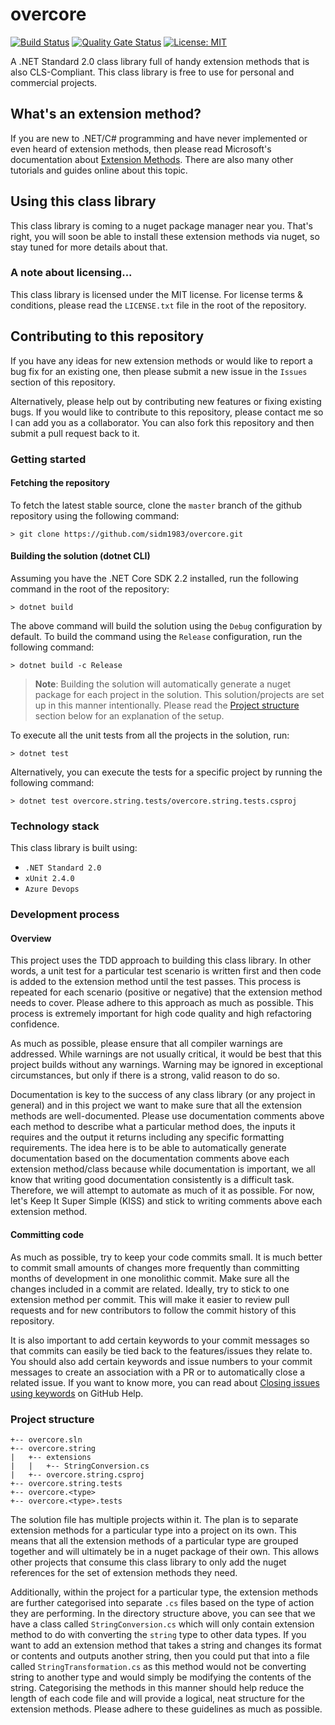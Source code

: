 # overcore

[![Build Status](https://dev.azure.com/sid1983/overcore/_apis/build/status/sidm1983.overcore?branchName=master)](https://dev.azure.com/sid1983/overcore/_build/latest?definitionId=2&branchName=master)
[![Quality Gate Status](https://sonarcloud.io/api/project_badges/measure?project=sidm1983_overcore&metric=alert_status)](https://sonarcloud.io/dashboard?id=sidm1983_overcore)
[![License: MIT](https://img.shields.io/badge/License-MIT-yellow.svg)](https://opensource.org/licenses/MIT)

A .NET Standard 2.0 class library full of handy extension methods that is also CLS-Compliant. This class library is free to use for personal and commercial projects.

## What's an extension method?

If you are new to .NET/C# programming and have never implemented or even heard of extension methods, then please read Microsoft's documentation about [Extension Methods](https://docs.microsoft.com/en-us/dotnet/csharp/programming-guide/classes-and-structs/extension-methods). There are also many other tutorials and guides online about this topic.

## Using this class library

This class library is coming to a nuget package manager near you. That's right, you will soon be able to install these extension methods via nuget, so stay tuned for more details about that.

### A note about licensing...

This class library is licensed under the MIT license. For license terms & conditions, please read the `LICENSE.txt` file in the root of the repository.

## Contributing to this repository

If you have any ideas for new extension methods or would like to report a bug fix for an existing one, then please submit a new issue in the `Issues` section of this repository.

Alternatively, please help out by contributing new features or fixing existing bugs. If you would like to contribute to this repository, please contact me so I can add you as a collaborator. You can also fork this repository and then submit a pull request back to it.

### Getting started

#### Fetching the repository

To fetch the latest stable source, clone the `master` branch of the github repository using the following command:

`> git clone https://github.com/sidm1983/overcore.git`

#### Building the solution (dotnet CLI)

Assuming you have the .NET Core SDK 2.2 installed, run the following command in the root of the repository:

`> dotnet build`

The above command will build the solution using the `Debug` configuration by default. To build the command using the `Release` configuration, run the following command:

`> dotnet build -c Release`

> **Note**: Building the solution will automatically generate a nuget package for each project in the solution. This solution/projects are set up in this manner intentionally. Please read the [Project structure](#project-structure) section below for an explanation of the setup.

To execute all the unit tests from all the projects in the solution, run:

`> dotnet test`

Alternatively, you can execute the tests for a specific project by running the following command:

`> dotnet test overcore.string.tests/overcore.string.tests.csproj`

### Technology stack

This class library is built using:
* `.NET Standard 2.0`
* `xUnit 2.4.0`
* `Azure Devops`

### Development process

#### Overview

This project uses the TDD approach to building this class library. In other words, a unit test for a particular test scenario is written first and then code is added to the extension method until the test passes. This process is repeated for each scenario (positive or negative) that the extension method needs to cover. Please adhere to this approach as much as possible. This process is extremely important for high code quality and high refactoring confidence.

As much as possible, please ensure that all compiler warnings are addressed. While warnings are not usually critical, it would be best that this project builds without any warnings. Warning may be ignored in exceptional circumstances, but only if there is a strong, valid reason to do so.

Documentation is key to the success of any class library (or any project in general) and in this project we want to make sure that all the extension methods are well-documented. Please use documentation comments above each method to describe what a particular method does, the inputs it requires and the output it returns including any specific formatting requirements. The idea here is to be able to automatically generate documentation based on the documentation comments above each extension method/class because while documentation is important, we all know that writing good documentation consistently is a difficult task. Therefore, we will attempt to automate as much of it as possible. For now, let's Keep It Super Simple (KISS) and stick to writing comments above each extension method.

#### Committing code

As much as possible, try to keep your code commits small. It is much better to commit small amounts of changes more frequently than committing months of development in one monolithic commit. Make sure all the changes included in a commit are related. Ideally, try to stick to one extension method per commit. This will make it easier to review pull requests and for new contributors to follow the commit history of this repository.

It is also important to add certain keywords to your commit messages so that commits can easily be tied back to the features/issues they relate to. You should also add certain keywords and issue numbers to your commit messages to create an association with a PR or to automatically close a related issue. If you want to know more, you can read about [Closing issues using keywords](https://help.github.com/en/articles/closing-issues-using-keywords) on GitHub Help.

### Project structure
```
+-- overcore.sln
+-- overcore.string
|   +-- extensions
|   |   +-- StringConversion.cs
|   +-- overcore.string.csproj
+-- overcore.string.tests
+-- overcore.<type>
+-- overcore.<type>.tests
```
The solution file has multiple projects within it. The plan is to separate extension methods for a particular type into a project on its own. This means that all the extension methods of a particular type are grouped together and will ultimately be in a nuget package of their own. This allows other projects that consume this class library to only add the nuget references for the set of extension methods they need.

Additionally, within the project for a particular type, the extension methods are further categorised into separate `.cs` files based on the type of action they are performing. In the directory structure above, you can see that we have a class called `StringConversion.cs` which will only contain extension method to do with converting the `string` type to other data types. If you want to add an extension method that takes a string and changes its format or contents and outputs another string, then you could put that into a file called `StringTransformation.cs` as this method would not be converting string to another type and would simply be modifying the contents of the string. Categorising the methods in this manner should help reduce the length of each code file and will provide a logical, neat structure for the extension methods. Please adhere to these guidelines as much as possible.